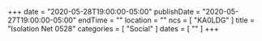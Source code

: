 +++
date = "2020-05-28T19:00:00-05:00"
publishDate = "2020-05-27T19:00:00-05:00"
endTime = ""
location = ""
ncs = [ "KA0LDG" ]
title = "Isolation Net 0528"
categories = [ "Social" ]
dates = [ "" ]
+++
